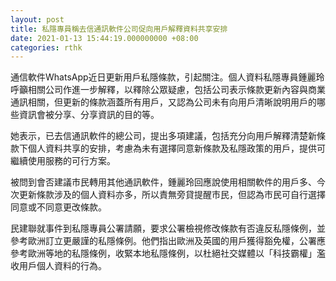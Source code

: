 ```yaml
---
layout: post
title: 私隱專員稱去信通訊軟件公司促向用戶解釋資料共享安排
date: 2021-01-13 15:44:19.000000000 +08:00
categories: rthk
---
```


通信軟件WhatsApp近日更新用戶私隱條款，引起關注。個人資料私隱專員鍾麗玲呼籲相關公司作進一步解釋，以釋除公眾疑慮，包括公司表示條款更新內容與商業通訊相關，但更新的條款涵蓋所有用戶，又認為公司未有向用戶清晰說明用戶的哪些資訊會被分享、分享資訊的目的等。

她表示，已去信通訊軟件的總公司，提出多項建議，包括充分向用戶解釋清楚新條款下個人資料共享的安排，考慮為未有選擇同意新條款及私隱政策的用戶，提供可繼續使用服務的可行方案。

被問到會否建議市民轉用其他通訊軟件，鍾麗玲回應說使用相關軟件的用戶多、今次更新條款涉及的個人資料亦多，所以責無旁貸提醒市民，但認為市民可自行選擇同意或不同意更改條款。

民建聯就事件到私隱專員公署請願，要求公署檢視修改條款有否違反私隱條例，並參考歐洲訂立更嚴謹的私隱條例。他們指出歐洲及英國的用戶獲得豁免權，公署應參考歐洲等地的私隱條例，收緊本地私隱條例，以杜絕社交媒體以「科技霸權」濫收用戶個人資料的行為。
